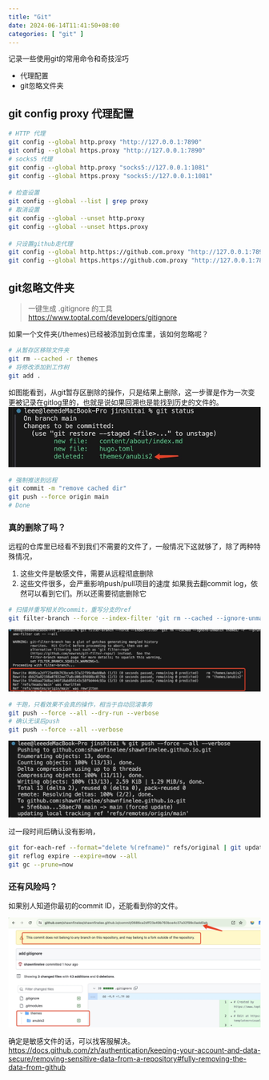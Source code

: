 ```yaml
---
title: "Git"
date: 2024-06-14T11:41:50+08:00
categories: [ "git" ]
---
```


记录一些使用git的常用命令和奇技淫巧
- 代理配置
- git忽略文件夹
<!--more-->

## git config proxy 代理配置

``` bash
# HTTP 代理
git config --global http.proxy "http://127.0.0.1:7890"
git config --global https.proxy "http://127.0.0.1:7890"
# socks5 代理
git config --global http.proxy "socks5://127.0.0.1:1081"
git config --global https.proxy "socks5://127.0.0.1:1081"

# 检查设置
git config --global --list | grep proxy
# 取消设置
git config --global --unset http.proxy
git config --global --unset https.proxy

# 只设置github走代理
git config --global http.https://github.com.proxy "http://127.0.0.1:7890"
git config --global https.https://github.com.proxy "http://127.0.0.1:7890"
```


## git忽略文件夹

> 一键生成 .gitignore 的工具 https://www.toptal.com/developers/gitignore

如果一个文件夹(/themes)已经被添加到仓库里，该如何忽略呢？
```bash
# 从暂存区移除文件夹
git rm --cached -r themes
# 将修改添加到工作树
git add .
```
如图能看到，从git暂存区删除的操作，只是结果上删除，这一步骤是作为一次变更被记录在gitlog里的，也就是说如果回溯也是能找到历史的文件的。
![9493bf84635d8dd5ce1425557e6b122c.png](https://raw.githubusercontent.com/shawnfinelee/PubPics/main/uPic/Rjkp99.jpg)

```bash
# 强制推送到远程
git commit -m "remove cached dir"
git push --force origin main
# Done
```


### 真的删除了吗？
远程的仓库里已经看不到我们不需要的文件了，一般情况下这就够了，除了两种特殊情况，
1. 这些文件是敏感文件，需要从远程彻底删除
2. 这些文件很多，会严重影响push/pull项目的速度
如果我去翻commit log，依然可以看到它们。所以还需要彻底删除它

``` bash
# 扫描并重写相关的commit，重写分支的ref
git filter-branch --force --index-filter 'git rm --cached --ignore-unmatch themes/ -r' --prune-empty --tag-name-filter cat -- --all
```

![f67035f391468c14201d8ae80978f110.png](https://raw.githubusercontent.com/shawnfinelee/PubPics/main/uPic/UCd6f1.jpg)


```bash
# 干跑，只看效果不会真的操作，相当于自动回滚事务
git push --force --all --dry-run --verbose
# 确认无误后push
git push --force --all --verbose
```
![d300888da7da55c6cc68dd1fdb56a3da.png](https://raw.githubusercontent.com/shawnfinelee/PubPics/main/uPic/g7UnwV.jpg)

过一段时间后确认没有影响，
```bash
git for-each-ref --format="delete %(refname)" refs/original | git update-ref --stdin
git reflog expire --expire=now --all
git gc --prune=now
```

### 还有风险吗？
如果别人知道你最初的commit ID，还能看到你的文件。

![20cad591c0d358babb5c495baad4460e.png](https://raw.githubusercontent.com/shawnfinelee/PubPics/main/uPic/2xKcbR.jpg)

确定是敏感文件的话，可以找客服解决。
https://docs.github.com/zh/authentication/keeping-your-account-and-data-secure/removing-sensitive-data-from-a-repository#fully-removing-the-data-from-github
